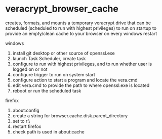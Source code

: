 # veracrypt_browser_cache

creates, formats, and mounts a temporary veracrypt drive that can be scheduled (scheduled to run with highest privileges) to run on startup to provide an empty/clean cache to your browser on every windows restart

windows

1. install git desktop or other source of openssl.exe
2. launch Task Scheduler, create task
3. configure to run with highest privileges, and to run whether user is logged on or not
4. configure trigger to run on system start
5. configure action to start a program and locate the vera.cmd
6. edit vera.cmd to provide the path to where openssl.exe is located
7. reboot or run the scheduled task

firefox

1. about:config
2. create a string for browser.cache.disk.parent_directory
3. set to r:\
4. restart firefox
5. check path is used in about:cache

